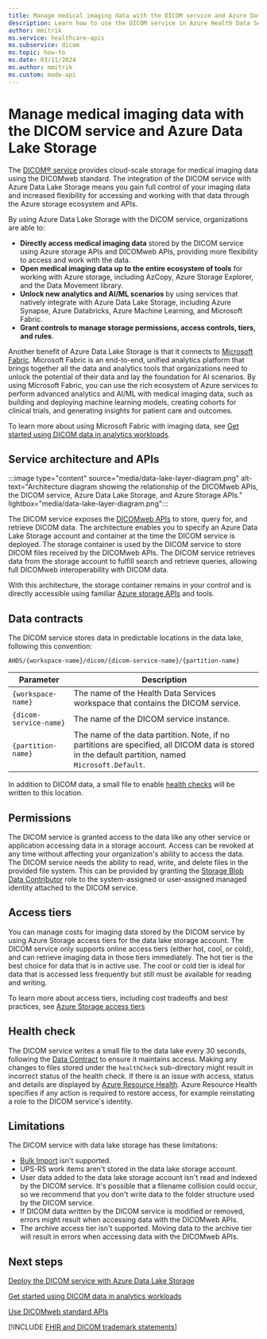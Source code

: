 ```yaml
---
title: Manage medical imaging data with the DICOM service and Azure Data Lake Storage
description: Learn how to use the DICOM service in Azure Health Data Services to store, access, and analyze medical imaging data in the cloud. Explore the benefits, architecture, and data contracts of the integration of the DICOM service with Azure Data Lake Storage.
author: mmitrik
ms.service: healthcare-apis
ms.subservice: dicom
ms.topic: how-to
ms.date: 03/11/2024
ms.author: mmitrik
ms.custom: mode-api
---
```


#  Manage medical imaging data with the DICOM service and Azure Data Lake Storage

The [DICOM&reg; service](overview.md) provides cloud-scale storage for medical imaging data using the DICOMweb standard. The integration of the DICOM service with Azure Data Lake Storage means you gain full control of your imaging data and increased flexibility for accessing and working with that data through the Azure storage ecosystem and APIs.  

By using Azure Data Lake Storage with the DICOM service, organizations are able to:

- **Directly access medical imaging data** stored by the DICOM service using Azure storage APIs and DICOMweb APIs, providing more flexibility to access and work with the data.
- **Open medical imaging data up to the entire ecosystem of tools** for working with Azure storage, including AzCopy, Azure Storage Explorer, and the Data Movement library.
- **Unlock new analytics and AI/ML scenarios** by using services that natively integrate with Azure Data Lake Storage, including Azure Synapse, Azure Databricks, Azure Machine Learning, and Microsoft Fabric. 
- **Grant controls to manage storage permissions, access controls, tiers, and rules**. 

Another benefit of Azure Data Lake Storage is that it connects to [Microsoft Fabric](/fabric/get-started/microsoft-fabric-overview). Microsoft Fabric is an end-to-end, unified analytics platform that brings together all the data and analytics tools that organizations need to unlock the potential of their data and lay the foundation for AI scenarios. By using Microsoft Fabric, you can use the rich ecosystem of Azure services to perform advanced analytics and AI/ML with medical imaging data, such as building and deploying machine learning models, creating cohorts for clinical trials, and generating insights for patient care and outcomes.

To learn more about using Microsoft Fabric with imaging data, see [Get started using DICOM data in analytics workloads](get-started-with-analytics-dicom.md).

## Service architecture and APIs

:::image type="content" source="media/data-lake-layer-diagram.png" alt-text="Architecture diagram showing the relationship of the DICOMweb APIs, the DICOM service, Azure Data Lake Storage, and Azure Storage APIs." lightbox="media/data-lake-layer-diagram.png":::

The DICOM service exposes the [DICOMweb APIs](dicomweb-standard-apis-with-dicom-services.md) to store, query for, and retrieve DICOM data. The architecture enables you to specify an Azure Data Lake Storage account and container at the time the DICOM service is deployed. The storage container is used by the DICOM service to store DICOM files received by the DICOMweb APIs. The DICOM service retrieves data from the storage account to fulfill search and retrieve queries, allowing full DICOMweb interoperability with DICOM data.  

With this architecture, the storage container remains in your control and is directly accessible using familiar [Azure storage APIs](/rest/api/storageservices/data-lake-storage-gen2) and tools. 

## Data contracts

The DICOM service stores data in predictable locations in the data lake, following this convention:

```
AHDS/{workspace-name}/dicom/{dicom-service-name}/{partition-name}
``` 

| Parameter            | Description |
|----------------------|-------------|
| `{workspace-name}`     | The name of the Health Data Services workspace that contains the DICOM service. |
| `{dicom-service-name}` | The name of the DICOM service instance. |
| `{partition-name}`     | The name of the data partition. Note, if no partitions are specified, all DICOM data is stored in the default partition, named `Microsoft.Default`. |

In addition to DICOM data, a small file to enable [health checks](#health-check) will be written to this location.

## Permissions

The DICOM service is granted access to the data like any other service or application accessing data in a storage account. Access can be revoked at any time without affecting your organization's ability to access the data. The DICOM service needs the ability to read, write, and delete files in the provided file system. This can be provided by granting the [Storage Blob Data Contributor](/azure/role-based-access-control/built-in-roles#storage-blob-data-contributor) role to the system-assigned or user-assigned managed identity attached to the DICOM service.

## Access tiers

You can manage costs for imaging data stored by the DICOM service by using Azure Storage access tiers for the data lake storage account. The DICOM service only supports online access tiers (either hot, cool, or cold), and can retrieve imaging data in those tiers immediately. The hot tier is the best choice for data that is in active use. The cool or cold tier is ideal for data that is accessed less frequently but still must be available for reading and writing.

To learn more about access tiers, including cost tradeoffs and best practices, see [Azure Storage access tiers](/azure/storage/blobs/access-tiers-overview)

## Health check

The DICOM service writes a small file to the data lake every 30 seconds, following the [Data Contract](#data-contracts) to ensure it maintains access. Making any changes to files stored under the `healthCheck` sub-directory might result in incorrect status of the health check.
If there is an issue with access, status and details are displayed by [Azure Resource Health](../../service-health/overview.md). Azure Resource Health specifies if any action is required to restore access, for example reinstating a role to the DICOM service's identity.

## Limitations

The DICOM service with data lake storage has these limitations:  

- [Bulk Import](import-files.md) isn't supported.
- UPS-RS work items aren't stored in the data lake storage account.  
- User data added to the data lake storage account isn't read and indexed by the DICOM service. It's possible that a filename collision could occur, so we recommend that you don't write data to the folder structure used by the DICOM service.
- If DICOM data written by the DICOM service is modified or removed, errors might result when accessing data with the DICOMweb APIs.
- The archive access tier isn't supported. Moving data to the archive tier will result in errors when accessing data with the DICOMweb APIs.

## Next steps

[Deploy the DICOM service with Azure Data Lake Storage](deploy-dicom-services-in-azure-data-lake.md)

[Get started using DICOM data in analytics workloads](get-started-with-analytics-dicom.md)

[Use DICOMweb standard APIs](dicomweb-standard-apis-with-dicom-services.md)

[!INCLUDE [FHIR and DICOM trademark statements](../includes/healthcare-apis-fhir-dicom-trademark.md)]

